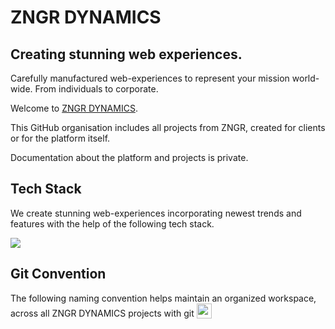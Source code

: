 # ZNGR DYNAMICS
## Creating stunning web experiences. 
Carefully manufactured web-experiences to represent your mission world-wide. From individuals to corporate. 

Welcome to [ZNGR DYNAMICS](https://zngr-dynamics.ch/). 

This GitHub organisation includes all projects from ZNGR, created for clients or for the platform itself. 

Documentation about the platform and projects is private. 

## Tech Stack
We create stunning web-experiences incorporating newest trends and features with the help of the following tech stack. 

<img src="https://skillicons.dev/icons?i=nextjs,react,vite,ts,html,css,js,php,mysql,mongodb,notion,md,figma"/>

## Git Convention
The following naming convention helps maintain an organized workspace, across all ZNGR DYNAMICS projects with git <img src="https://skillicons.dev/icons?i=git" width="24" height="24" style="vertical-align: text-bottom;" /> 
